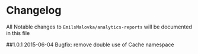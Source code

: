 # Changelog

All Notable changes to `EmilsMalovka/analytics-reports` will be documented in this file

##1.0.1 2015-06-04
Bugfix: remove double use of Cache namespace

